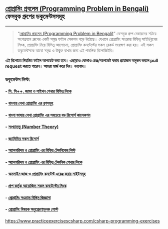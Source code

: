 ## [প্রোগ্রামিং প্রবলেম (Programming Problem in Bengali)](https://www.facebook.com/groups/bengaliprogramming/) ফেসবুক গ্রুপের ডকুমেন্টসসমূহ
---
> “[প্রোগ্রামিং প্রবলেম (Programming Problem in Bengali)](https://www.facebook.com/groups/bengaliprogramming/)” ফেসবুক গ্রুপ মেম্বারদের সক্রিয় অংশগ্রহনে গ্রুপের একটি সমৃদ্ধ ফাইল সেকশন গড়ে উঠেছে। যেখানে প্রোগ্রামিং সংক্রান্ত বিভিন্ন সাইট/ব্লগের লিংক, প্রোগ্রামিং নিয়ে বিভিন্ন আলোচনা, প্রোগ্রামিং কনটেস্টের সকল রেকর্ড সংরক্ষণ করা হয়। এই সকল ডকুমেন্টসকে আরো সমৃদ্ধ ও উন্মুক্ত রাখার জন্য এই পাবলিক রিপোজিটরি। 

**এই রিপোতে নিয়মিত ফাইল আপডেট করা হবে। এছাড়াও কোথাও চেঞ্জ/আপডেট করার প্রয়োজন অনুভব করলে pull request করতে পারেন। আমরা মার্জ করে দিব। ধন্যবাদ।**


### **ডকুমেন্টস লিস্ট:**

#### - [সি, সি++, জাভা ও পাইথন শেখার বিভিন্ন লিংক](https://github.com/hasancse91/docsOfProgrammingProblemInBengali/blob/master/Programming%20Language%20Tutorial%20Link.md)
#### - [বাংলায় লেখা প্রোগ্রামিং এর ব্লগসমূহ](https://github.com/hasancse91/docsOfProgrammingProblemInBengali/blob/master/Bangla%20programming%20blog%20list.md) 
#### - [বাংলা ভাষায় লেখা প্রোগ্রামিং এর সবচেয়ে বড় রিসোর্স কালেকশন](https://github.com/me-shaon/bangla-programming-resources) 
#### - [সংখ্যাতত্ত্ব (Number Theory)](https://github.com/hasancse91/docsOfProgrammingProblemInBengali/blob/master/Number%20Theory.md)
#### - [জ্যামিতির সকল রিসোর্স](https://github.com/hasancse91/Programming-Problem-In-Bengali/blob/master/Geometry%20Resources.md)
#### - [অ্যালগরিদম ও প্রোগ্রামিং এর বিভিন্ন টেকনিকের লিস্ট](https://github.com/hasancse91/docsOfProgrammingProblemInBengali/blob/master/Algorithm%20and%20Programming%20Technique%20Link.md)
#### - [অ্যালগরিদম ও প্রোগ্রামিং এর বিভিন্ন টেকনিক শেখার লিংক](https://github.com/hasancse91/Programming-Problem-In-Bengali/blob/master/Algorithm%2C%20Data%20Structure%20Programming%20Technique%20List%20with%20LINKS.md)
#### - [অনলাইন জাজ ও প্রোগ্রামিং কনটেস্ট এরেঞ্জ করার সাইটসমূহ](https://github.com/hasancse91/Programming-Problem-In-Bengali/blob/master/Online%20Judge%20For%20Problem%20Solving.md)
#### - [গ্রুপ কর্তৃক আয়োজিত সকল কনটেস্টের লিংক](https://github.com/hasancse91/Programming-Problem-In-Bengali/blob/master/All%20Contest%20Links.md)
#### - [প্রোগ্রামিং সংক্রান্ত বিভিন্ন জিজ্ঞাসা](https://github.com/hasancse91/Programming-Problem-In-Bengali/blob/master/FAQ%20(About%20Programming).md)
#### - [প্রোগ্রামিং বিষয়ক অনুপ্রেরণামূলক পোস্ট](https://github.com/hasancse91/Programming-Problem-In-Bengali/blob/master/Inspirational%20Post%20about%20Programming.md) 
https://www.practiceexercisescsharp.com/csharp-programming-exercises
